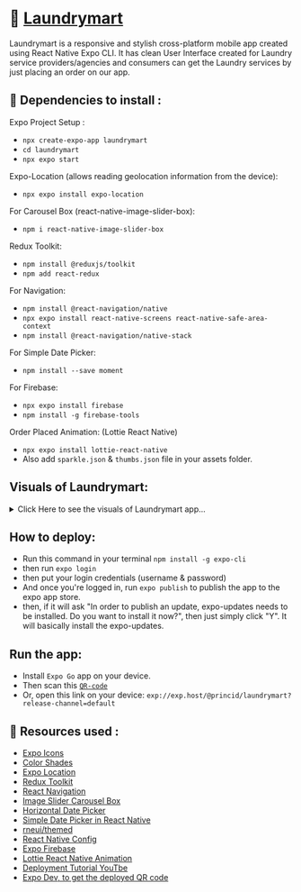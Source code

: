 # 👔 [Laundrymart](https://expo.dev/@princid/laundrymart)
Laundrymart is a responsive and stylish cross-platform mobile app created using React Native Expo CLI. It has clean User Interface created for Laundry service providers/agencies and consumers can get the Laundry services by just placing an order on our app.

## 🔰 Dependencies to install :
Expo Project Setup :
- `npx create-expo-app laundrymart`
- `cd laundrymart`
- `npx expo start`

Expo-Location (allows reading geolocation information from the device):
- `npx expo install expo-location`

For Carousel Box (react-native-image-slider-box):
- `npm i react-native-image-slider-box`

Redux Toolkit:
- `npm install @reduxjs/toolkit`
- `npm add react-redux`

For Navigation:
- `npm install @react-navigation/native`
- `npx expo install react-native-screens react-native-safe-area-context`
- `npm install @react-navigation/native-stack`

For Simple Date Picker:
- `npm install --save moment`

For Firebase:
- `npx expo install firebase`
- `npm install -g firebase-tools`

Order Placed Animation: (Lottie React Native)
- `npx expo install lottie-react-native`
- Also add `sparkle.json` & `thumbs.json` file in your assets folder.


## Visuals of Laundrymart:

<details>
  <summary>Click Here to see the visuals of Laundrymart app...</summary>
  <br>
 

![image](https://github.com/princid/Laundrymart/assets/90444477/1b4912df-b4fa-4271-9843-c8c6e7ea6d9f)
 
![image](https://github.com/princid/Laundrymart/assets/90444477/83dbb096-0e89-4c50-989b-e08c73f17d3f)
 
![image](https://github.com/princid/Laundrymart/assets/90444477/61a9e1a4-fe09-476b-be0d-0ce0e5c9d8ce)
 
![image](https://github.com/princid/Laundrymart/assets/90444477/931d6106-5a4f-46e4-9b6c-43048ad0b501)
 
![image](https://github.com/princid/Laundrymart/assets/90444477/8a2bc7a9-e24a-4ea4-ae23-e078b9548e4e)
 
![image](https://github.com/princid/Laundrymart/assets/90444477/6b0b71fa-f446-4b34-8992-4f1c81905e7f)
 
 <br>
</details>


## How to deploy:
- Run this command in your terminal `npm install -g expo-cli`
- then run `expo login`
- then put your login credentials (username & password)
- And once you're logged in, run `expo publish` to publish the app to the expo app store.
- then, if it will ask "In order to publish an update, expo-updates needs to be installed. Do you want to install it now?", then just simply click "Y". It will basically install the expo-updates.

## Run the app:
- Install `Expo Go` app on your device.
- Then scan this [`QR-code`](https://expo.dev/@princid/laundrymart)
- Or, open this link on your device: `exp://exp.host/@princid/laundrymart?release-channel=default`

## 🚀 Resources used :
- [Expo Icons](https://icons.expo.fyi/)
- [Color Shades](https://htmlcolorcodes.com/color-picker/)
- [Expo Location](https://docs.expo.dev/versions/latest/sdk/location/)
- [Redux Toolkit](https://redux-toolkit.js.org/introduction/getting-started)
- [React Navigation](https://reactnavigation.org/docs/getting-started)
- [Image Slider Carousel Box](https://www.npmjs.com/package/react-native-image-slider-box)
- [Horizontal Date Picker](https://github.com/AwrminKhodaei/react-native-horizontal-datepicker)
- [Simple Date Picker in React Native](https://dev.to/kharioki/horizontal-calendar-a-simple-date-picker-for-react-native-4h2)
- [rneui/themed](https://www.npmjs.com/package/@rneui/themed)
- [React Native Config](https://www.npmjs.com/package/react-native-config)
- [Expo Firebase](https://docs.expo.dev/guides/using-firebase/)
- [Lottie React Native Animation](https://docs.expo.dev/versions/latest/sdk/lottie/)
- [Deployment Tutorial YouTbe](https://youtu.be/ByqYR1IwYKY)
- [Expo Dev, to get the deployed QR code](https://expo.dev/)


